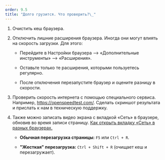 ```yaml
---
order: 9.5
title: "Долго грузится. Что проверить?\_"
---
```


1. Очистить кеш браузера.

2. Отключить лишние расширения браузера. Иногда они могут влиять на скорость загрузки. Для этого:

   -  Перейдите в Настройки браузера --> «Дополнительные инструменты» --> «Расширения».

   -  Оставьте только те расширения, которыми пользуетесь регулярно.

   -  После отключения перезапустите браузер и оцените разницу в скорости.

3. Проверить скорость интернета с помощью специального сервиса. Например, <https://openspeedtest.com/>. Сделать скриншот результата и прислать к нам в техническую поддержку.

4. Также можно записать видео экрана с вкладкой «Сеть» в браузере, обновив во время записи страницу. [Как открыть вкладку «Сеть» в разных браузерах.](./kak-vygruzit-logi)

   -  **Обычная перезагрузка страницы:**  `F5` или `Ctrl + R`.

   -  **"Жесткая" перезагрузка:**  `Ctrl + Shift + R` (очищает кеш и перезагружает).
